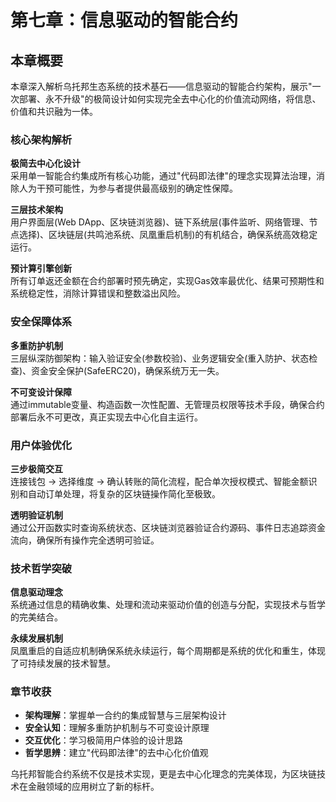 # 第七章：信息驱动的智能合约

## 本章概要

本章深入解析乌托邦生态系统的技术基石——信息驱动的智能合约架构，展示"一次部署、永不升级"的极简设计如何实现完全去中心化的价值流动网络，将信息、价值和共识融为一体。

### 核心架构解析

**极简去中心化设计**  
采用单一智能合约集成所有核心功能，通过"代码即法律"的理念实现算法治理，消除人为干预可能性，为参与者提供最高级别的确定性保障。

**三层技术架构**  
用户界面层(Web DApp、区块链浏览器)、链下系统层(事件监听、网络管理、节点选择)、区块链层(共鸣池系统、凤凰重启机制)的有机结合，确保系统高效稳定运行。

**预计算引擎创新**  
所有订单返还金额在合约部署时预先确定，实现Gas效率最优化、结果可预期性和系统稳定性，消除计算错误和整数溢出风险。

### 安全保障体系

**多重防护机制**  
三层纵深防御架构：输入验证安全(参数校验)、业务逻辑安全(重入防护、状态检查)、资金安全保护(SafeERC20)，确保系统万无一失。

**不可变设计保障**  
通过immutable变量、构造函数一次性配置、无管理员权限等技术手段，确保合约部署后永不可更改，真正实现去中心化自主运行。

### 用户体验优化

**三步极简交互**  
连接钱包 → 选择维度 → 确认转账的简化流程，配合单次授权模式、智能金额识别和自动订单处理，将复杂的区块链操作简化至极致。

**透明验证机制**  
通过公开函数实时查询系统状态、区块链浏览器验证合约源码、事件日志追踪资金流向，确保所有操作完全透明可验证。

### 技术哲学突破

**信息驱动理念**  
系统通过信息的精确收集、处理和流动来驱动价值的创造与分配，实现技术与哲学的完美结合。

**永续发展机制**  
凤凰重启的自适应机制确保系统永续运行，每个周期都是系统的优化和重生，体现了可持续发展的技术智慧。

### 章节收获

* **架构理解**：掌握单一合约的集成智慧与三层架构设计
* **安全认知**：理解多重防护机制与不可变设计原理
* **交互优化**：学习极简用户体验的设计思路
* **哲学思辨**：建立"代码即法律"的去中心化价值观

乌托邦智能合约系统不仅是技术实现，更是去中心化理念的完美体现，为区块链技术在金融领域的应用树立了新的标杆。



